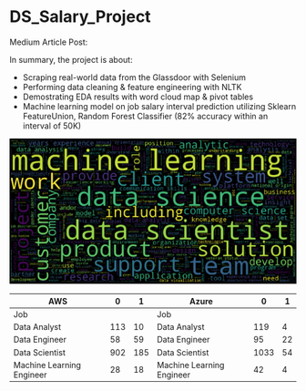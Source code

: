 # DS_Salary_Project

Medium Article Post: 

In summary, the project is about:
- Scraping real-world data from the Glassdoor with Selenium
- Performing data cleaning & feature engineering with NLTK
- Demostrating EDA results with word cloud map & pivot tables 
- Machine learning model on job salary interval prediction utilizing Sklearn FeatureUnion, Random Forest Classifier (82% accuracy within an interval of 50K) 

![ScreenShot](https://github.com/Kizuna-Cheng/DS_Salary_Project/blob/main/Word_cloud.png)

AWS | 0 | 1 |                                                    Azure | 0 | 1 |
--- | --- | --- |                                                --- | --- | --- | 
Job |   |   |                                                    Job |   |   |
Data Analyst | 113 | 10 |                                        Data Analyst | 119 | 4 | 
Data Engineer | 58 | 59 |                                        Data Engineer | 95 | 22 | 
Data Scientist | 902 | 185 |                                     Data Scientist | 1033 | 54 | 
Machine Learning Engineer | 28 | 18 |                            Machine Learning Engineer | 42 | 4 | 


